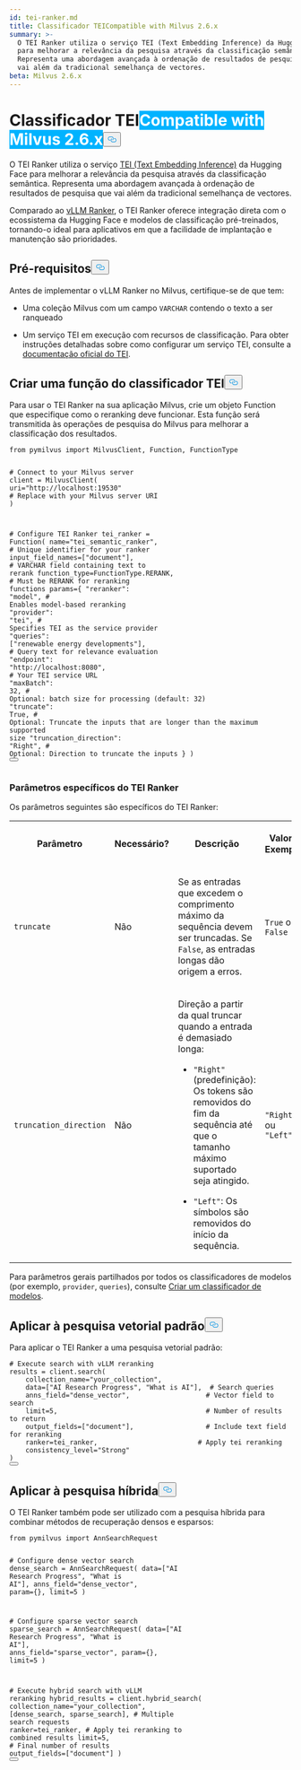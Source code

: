 ```yaml
---
id: tei-ranker.md
title: Classificador TEICompatible with Milvus 2.6.x
summary: >-
  O TEI Ranker utiliza o serviço TEI (Text Embedding Inference) da Hugging Face
  para melhorar a relevância da pesquisa através da classificação semântica.
  Representa uma abordagem avançada à ordenação de resultados de pesquisa que
  vai além da tradicional semelhança de vectores.
beta: Milvus 2.6.x
---
```

<h1 id="TEI-Ranker" class="common-anchor-header">Classificador TEI<span class="beta-tag" style="background-color:rgb(0, 179, 255);color:white" translate="no">Compatible with Milvus 2.6.x</span><button data-href="#TEI-Ranker" class="anchor-icon" translate="no">
      <svg translate="no"
        aria-hidden="true"
        focusable="false"
        height="20"
        version="1.1"
        viewBox="0 0 16 16"
        width="16"
      >
        <path
          fill="#0092E4"
          fill-rule="evenodd"
          d="M4 9h1v1H4c-1.5 0-3-1.69-3-3.5S2.55 3 4 3h4c1.45 0 3 1.69 3 3.5 0 1.41-.91 2.72-2 3.25V8.59c.58-.45 1-1.27 1-2.09C10 5.22 8.98 4 8 4H4c-.98 0-2 1.22-2 2.5S3 9 4 9zm9-3h-1v1h1c1 0 2 1.22 2 2.5S13.98 12 13 12H9c-.98 0-2-1.22-2-2.5 0-.83.42-1.64 1-2.09V6.25c-1.09.53-2 1.84-2 3.25C6 11.31 7.55 13 9 13h4c1.45 0 3-1.69 3-3.5S14.5 6 13 6z"
        ></path>
      </svg>
    </button></h1><p>O TEI Ranker utiliza o serviço <a href="/docs/pt/v2.6.x/tei-ranker.md">TEI (Text Embedding Inference)</a> da Hugging Face para melhorar a relevância da pesquisa através da classificação semântica. Representa uma abordagem avançada à ordenação de resultados de pesquisa que vai além da tradicional semelhança de vectores.</p>
<p>Comparado ao <a href="/docs/pt/v2.6.x/vllm-ranker.md">vLLM Ranker</a>, o TEI Ranker oferece integração direta com o ecossistema da Hugging Face e modelos de classificação pré-treinados, tornando-o ideal para aplicativos em que a facilidade de implantação e manutenção são prioridades.</p>
<h2 id="Prerequisites" class="common-anchor-header">Pré-requisitos<button data-href="#Prerequisites" class="anchor-icon" translate="no">
      <svg translate="no"
        aria-hidden="true"
        focusable="false"
        height="20"
        version="1.1"
        viewBox="0 0 16 16"
        width="16"
      >
        <path
          fill="#0092E4"
          fill-rule="evenodd"
          d="M4 9h1v1H4c-1.5 0-3-1.69-3-3.5S2.55 3 4 3h4c1.45 0 3 1.69 3 3.5 0 1.41-.91 2.72-2 3.25V8.59c.58-.45 1-1.27 1-2.09C10 5.22 8.98 4 8 4H4c-.98 0-2 1.22-2 2.5S3 9 4 9zm9-3h-1v1h1c1 0 2 1.22 2 2.5S13.98 12 13 12H9c-.98 0-2-1.22-2-2.5 0-.83.42-1.64 1-2.09V6.25c-1.09.53-2 1.84-2 3.25C6 11.31 7.55 13 9 13h4c1.45 0 3-1.69 3-3.5S14.5 6 13 6z"
        ></path>
      </svg>
    </button></h2><p>Antes de implementar o vLLM Ranker no Milvus, certifique-se de que tem:</p>
<ul>
<li><p>Uma coleção Milvus com um campo <code translate="no">VARCHAR</code> contendo o texto a ser ranqueado</p></li>
<li><p>Um serviço TEI em execução com recursos de classificação. Para obter instruções detalhadas sobre como configurar um serviço TEI, consulte a <a href="https://huggingface.co/docs/text-embeddings-inference/en/quick_tour">documentação oficial do TEI</a>.</p></li>
</ul>
<h2 id="Create-a-TEI-ranker-function" class="common-anchor-header">Criar uma função do classificador TEI<button data-href="#Create-a-TEI-ranker-function" class="anchor-icon" translate="no">
      <svg translate="no"
        aria-hidden="true"
        focusable="false"
        height="20"
        version="1.1"
        viewBox="0 0 16 16"
        width="16"
      >
        <path
          fill="#0092E4"
          fill-rule="evenodd"
          d="M4 9h1v1H4c-1.5 0-3-1.69-3-3.5S2.55 3 4 3h4c1.45 0 3 1.69 3 3.5 0 1.41-.91 2.72-2 3.25V8.59c.58-.45 1-1.27 1-2.09C10 5.22 8.98 4 8 4H4c-.98 0-2 1.22-2 2.5S3 9 4 9zm9-3h-1v1h1c1 0 2 1.22 2 2.5S13.98 12 13 12H9c-.98 0-2-1.22-2-2.5 0-.83.42-1.64 1-2.09V6.25c-1.09.53-2 1.84-2 3.25C6 11.31 7.55 13 9 13h4c1.45 0 3-1.69 3-3.5S14.5 6 13 6z"
        ></path>
      </svg>
    </button></h2><p>Para usar o TEI Ranker na sua aplicação Milvus, crie um objeto Function que especifique como o reranking deve funcionar. Esta função será transmitida às operações de pesquisa do Milvus para melhorar a classificação dos resultados.</p>
<pre><code translate="no" class="language-python"><span class="hljs-keyword">from</span> pymilvus <span class="hljs-keyword">import</span> MilvusClient, Function, FunctionType

<span class="hljs-comment"># Connect to your Milvus server</span>
client = MilvusClient(
    uri=<span class="hljs-string">&quot;http://localhost:19530&quot;</span>  <span class="hljs-comment"># Replace with your Milvus server URI</span>
)

<span class="hljs-comment"># Configure TEI Ranker</span>
tei_ranker = Function(
    name=<span class="hljs-string">&quot;tei_semantic_ranker&quot;</span>,            <span class="hljs-comment"># Unique identifier for your ranker</span>
    input_field_names=[<span class="hljs-string">&quot;document&quot;</span>],        <span class="hljs-comment"># VARCHAR field containing text to rerank</span>
    function_type=FunctionType.RERANK,     <span class="hljs-comment"># Must be RERANK for reranking functions</span>
    params={
        <span class="hljs-string">&quot;reranker&quot;</span>: <span class="hljs-string">&quot;model&quot;</span>,               <span class="hljs-comment"># Enables model-based reranking</span>
        <span class="hljs-string">&quot;provider&quot;</span>: <span class="hljs-string">&quot;tei&quot;</span>,                 <span class="hljs-comment"># Specifies TEI as the service provider</span>
        <span class="hljs-string">&quot;queries&quot;</span>: [<span class="hljs-string">&quot;renewable energy developments&quot;</span>],  <span class="hljs-comment"># Query text for relevance evaluation</span>
        <span class="hljs-string">&quot;endpoint&quot;</span>: <span class="hljs-string">&quot;http://localhost:8080&quot;</span>,  <span class="hljs-comment"># Your TEI service URL</span>
        <span class="hljs-string">&quot;maxBatch&quot;</span>: <span class="hljs-number">32</span>,                    <span class="hljs-comment"># Optional: batch size for processing (default: 32)</span>
        <span class="hljs-string">&quot;truncate&quot;</span>: <span class="hljs-literal">True</span>,                <span class="hljs-comment"># Optional: Truncate the inputs that are longer than the maximum supported size</span>
        <span class="hljs-string">&quot;truncation_direction&quot;</span>: <span class="hljs-string">&quot;Right&quot;</span>,    <span class="hljs-comment"># Optional: Direction to truncate the inputs</span>
    }
)
<button class="copy-code-btn"></button></code></pre>
<h3 id="TEI-ranker-specific-parameters" class="common-anchor-header">Parâmetros específicos do TEI Ranker</h3><p>Os parâmetros seguintes são específicos do TEI Ranker:</p>
<table>
   <tr>
     <th><p>Parâmetro</p></th>
     <th><p>Necessário?</p></th>
     <th><p>Descrição</p></th>
     <th><p>Valor / Exemplo</p></th>
   </tr>
   <tr>
     <td><p><code translate="no">truncate</code></p></td>
     <td><p>Não</p></td>
     <td><p>Se as entradas que excedem o comprimento máximo da sequência devem ser truncadas. Se <code translate="no">False</code>, as entradas longas dão origem a erros.</p></td>
     <td><p><code translate="no">True</code> ou <code translate="no">False</code></p></td>
   </tr>
   <tr>
     <td><p><code translate="no">truncation_direction</code></p></td>
     <td><p>Não</p></td>
     <td><p>Direção a partir da qual truncar quando a entrada é demasiado longa:</p>
<ul>
<li><p><code translate="no">"Right"</code> (predefinição):  Os tokens são removidos do fim da sequência até que o tamanho máximo suportado seja atingido.</p></li>
<li><p><code translate="no">"Left"</code>: Os símbolos são removidos do início da sequência.</p></li>
</ul></td>
     <td><p><code translate="no">"Right"</code> ou <code translate="no">"Left"</code></p></td>
   </tr>
</table>
<div class="alert note">
<p>Para parâmetros gerais partilhados por todos os classificadores de modelos (por exemplo, <code translate="no">provider</code>, <code translate="no">queries</code>), consulte <a href="/docs/pt/v2.6.x/model-ranker-overview.md#Create-a-model-ranker">Criar um classificador de modelos</a>.</p>
</div>
<h2 id="Apply-to-standard-vector-search" class="common-anchor-header">Aplicar à pesquisa vetorial padrão<button data-href="#Apply-to-standard-vector-search" class="anchor-icon" translate="no">
      <svg translate="no"
        aria-hidden="true"
        focusable="false"
        height="20"
        version="1.1"
        viewBox="0 0 16 16"
        width="16"
      >
        <path
          fill="#0092E4"
          fill-rule="evenodd"
          d="M4 9h1v1H4c-1.5 0-3-1.69-3-3.5S2.55 3 4 3h4c1.45 0 3 1.69 3 3.5 0 1.41-.91 2.72-2 3.25V8.59c.58-.45 1-1.27 1-2.09C10 5.22 8.98 4 8 4H4c-.98 0-2 1.22-2 2.5S3 9 4 9zm9-3h-1v1h1c1 0 2 1.22 2 2.5S13.98 12 13 12H9c-.98 0-2-1.22-2-2.5 0-.83.42-1.64 1-2.09V6.25c-1.09.53-2 1.84-2 3.25C6 11.31 7.55 13 9 13h4c1.45 0 3-1.69 3-3.5S14.5 6 13 6z"
        ></path>
      </svg>
    </button></h2><p>Para aplicar o TEI Ranker a uma pesquisa vetorial padrão:</p>
<pre><code translate="no" class="language-python"><span class="hljs-comment"># Execute search with vLLM reranking</span>
results = client.search(
    collection_name=<span class="hljs-string">&quot;your_collection&quot;</span>,
    data=[<span class="hljs-string">&quot;AI Research Progress&quot;</span>, <span class="hljs-string">&quot;What is AI&quot;</span>],  <span class="hljs-comment"># Search queries</span>
    anns_field=<span class="hljs-string">&quot;dense_vector&quot;</span>,                   <span class="hljs-comment"># Vector field to search</span>
    limit=<span class="hljs-number">5</span>,                                     <span class="hljs-comment"># Number of results to return</span>
    output_fields=[<span class="hljs-string">&quot;document&quot;</span>],                  <span class="hljs-comment"># Include text field for reranking</span>
<span class="highlighted-wrapper-line">    ranker=tei_ranker,                         <span class="hljs-comment"># Apply tei reranking</span></span>
    consistency_level=<span class="hljs-string">&quot;Strong&quot;</span>
)
<button class="copy-code-btn"></button></code></pre>
<h2 id="Apply-to-hybrid-search" class="common-anchor-header">Aplicar à pesquisa híbrida<button data-href="#Apply-to-hybrid-search" class="anchor-icon" translate="no">
      <svg translate="no"
        aria-hidden="true"
        focusable="false"
        height="20"
        version="1.1"
        viewBox="0 0 16 16"
        width="16"
      >
        <path
          fill="#0092E4"
          fill-rule="evenodd"
          d="M4 9h1v1H4c-1.5 0-3-1.69-3-3.5S2.55 3 4 3h4c1.45 0 3 1.69 3 3.5 0 1.41-.91 2.72-2 3.25V8.59c.58-.45 1-1.27 1-2.09C10 5.22 8.98 4 8 4H4c-.98 0-2 1.22-2 2.5S3 9 4 9zm9-3h-1v1h1c1 0 2 1.22 2 2.5S13.98 12 13 12H9c-.98 0-2-1.22-2-2.5 0-.83.42-1.64 1-2.09V6.25c-1.09.53-2 1.84-2 3.25C6 11.31 7.55 13 9 13h4c1.45 0 3-1.69 3-3.5S14.5 6 13 6z"
        ></path>
      </svg>
    </button></h2><p>O TEI Ranker também pode ser utilizado com a pesquisa híbrida para combinar métodos de recuperação densos e esparsos:</p>
<pre><code translate="no" class="language-python"><span class="hljs-keyword">from</span> pymilvus <span class="hljs-keyword">import</span> AnnSearchRequest

<span class="hljs-comment"># Configure dense vector search</span>
dense_search = AnnSearchRequest(
    data=[<span class="hljs-string">&quot;AI Research Progress&quot;</span>, <span class="hljs-string">&quot;What is AI&quot;</span>],
    anns_field=<span class="hljs-string">&quot;dense_vector&quot;</span>,
    param={},
    limit=<span class="hljs-number">5</span>
)

<span class="hljs-comment"># Configure sparse vector search  </span>
sparse_search = AnnSearchRequest(
    data=[<span class="hljs-string">&quot;AI Research Progress&quot;</span>, <span class="hljs-string">&quot;What is AI&quot;</span>],
    anns_field=<span class="hljs-string">&quot;sparse_vector&quot;</span>, 
    param={},
    limit=<span class="hljs-number">5</span>
)

<span class="hljs-comment"># Execute hybrid search with vLLM reranking</span>
hybrid_results = client.hybrid_search(
    collection_name=<span class="hljs-string">&quot;your_collection&quot;</span>,
    [dense_search, sparse_search],              <span class="hljs-comment"># Multiple search requests</span>
<span class="highlighted-wrapper-line">    ranker=tei_ranker,                        <span class="hljs-comment"># Apply tei reranking to combined results</span></span>
    limit=<span class="hljs-number">5</span>,                                   <span class="hljs-comment"># Final number of results</span>
    output_fields=[<span class="hljs-string">&quot;document&quot;</span>]
)
<button class="copy-code-btn"></button></code></pre>
